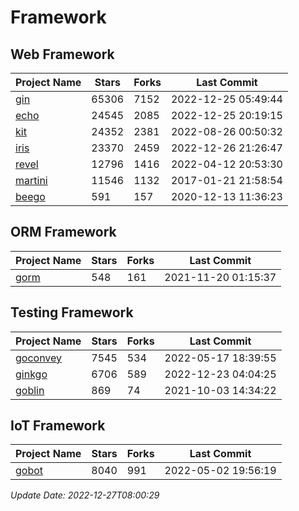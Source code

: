 # Framework

## Web Framework
| Project Name | Stars | Forks | Last Commit |
| ------------ | ----- | ----- | ----------- |
| [gin](https://github.com/gin-gonic/gin) | 65306 | 7152 | 2022-12-25 05:49:44 |
| [echo](https://github.com/labstack/echo) | 24545 | 2085 | 2022-12-25 20:19:15 |
| [kit](https://github.com/go-kit/kit) | 24352 | 2381 | 2022-08-26 00:50:32 |
| [iris](https://github.com/kataras/iris) | 23370 | 2459 | 2022-12-26 21:26:47 |
| [revel](https://github.com/revel/revel) | 12796 | 1416 | 2022-04-12 20:53:30 |
| [martini](https://github.com/go-martini/martini) | 11546 | 1132 | 2017-01-21 21:58:54 |
| [beego](https://github.com/astaxie/beego) | 591 | 157 | 2020-12-13 11:36:23 |

## ORM Framework
| Project Name | Stars | Forks | Last Commit |
| ------------ | ----- | ----- | ----------- |
| [gorm](https://github.com/jinzhu/gorm) | 548 | 161 | 2021-11-20 01:15:37 |

## Testing Framework
| Project Name | Stars | Forks | Last Commit |
| ------------ | ----- | ----- | ----------- |
| [goconvey](https://github.com/smartystreets/goconvey) | 7545 | 534 | 2022-05-17 18:39:55 |
| [ginkgo](https://github.com/onsi/ginkgo) | 6706 | 589 | 2022-12-23 04:04:25 |
| [goblin](https://github.com/franela/goblin) | 869 | 74 | 2021-10-03 14:34:22 |

## IoT Framework
| Project Name | Stars | Forks | Last Commit |
| ------------ | ----- | ----- | ----------- |
| [gobot](https://github.com/hybridgroup/gobot) | 8040 | 991 | 2022-05-02 19:56:19 |

*Update Date: 2022-12-27T08:00:29*